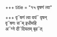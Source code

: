 +++
title = "१५ वृषणं त्वा"

+++
वृ᳓षणं त्वा वयं᳓ वृषन्  
वृ᳓षणः स᳓म् इधीमहि  
अ᳓ग्ने दी᳓दियतम् बृह᳓त्